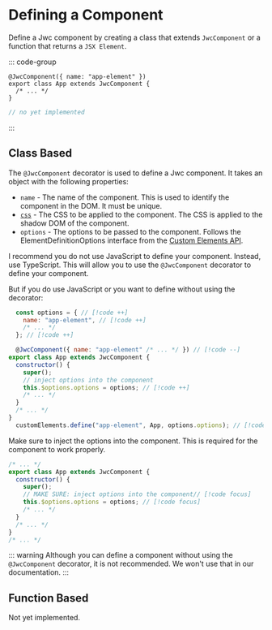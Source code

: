 # Defining a Component

Define a Jwc component by creating a class that extends `JwcComponent` or a function that returns a `JSX Element`.

::: code-group

```tsx [Class Based]
@JwcComponent({ name: "app-element" })
export class App extends JwcComponent {
  /* ... */
}
```

```js [Function Based <Badge text="Not yet implemented" type="danger"/>]
// no yet implemented
```

:::

## Class Based

The `@JwcComponent` decorator is used to define a Jwc component. It takes an object with the following properties:

- `name` - The name of the component. This is used to identify the component in the DOM. It must be unique.
- [`css`](./styles.md) - The CSS to be applied to the component. The CSS is applied to the shadow DOM of the component.
- `options` - The options to be passed to the component. Follows the ElementDefinitionOptions interface from the [Custom Elements API](https://developer.mozilla.org/en-US/docs/Web/API/CustomElementRegistry/define#Parameters).

I recommend you do not use JavaScript to define your component. Instead, use TypeScript. This will allow you to use the `@JwcComponent` decorator to define your component.

But if you do use JavaScript or you want to define without using the decorator:

```js
  const options = { // [!code ++]
    name: "app-element", // [!code ++]
    /* ... */
  }; // [!code ++]

  @JwcComponent({ name: "app-element" /* ... */ }) // [!code --]
export class App extends JwcComponent {
  constructor() {
    super();
    // inject options into the component
    this.$options.options = options; // [!code ++]
    /* ... */
  }
  /* ... */
}
  customElements.define("app-element", App, options.options); // [!code ++]
```

Make sure to inject the options into the component. This is required for the component to work properly.

```js
/* ... */
export class App extends JwcComponent {
  constructor() {
    super();
    // MAKE SURE: inject options into the component// [!code focus]
    this.$options.options = options; // [!code focus]
    /* ... */
  }
  /* ... */
}
/* ... */
```

::: warning
Although you can define a component without using the `@JwcComponent` decorator, it is not recommended. We won't use that in our documentation.
:::


## Function Based <Badge text="Not yet implemented" type="danger"/>

Not yet implemented.
